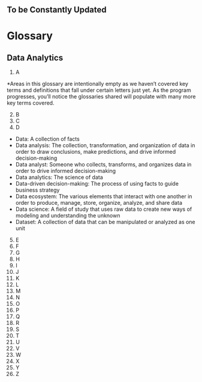 ## To be Constantly Updated

# Glossary
## Data Analytics
1. A

*Areas in this glossary are intentionally empty as we haven’t covered key terms and definitions that fall under certain letters just yet. 
As the program progresses, you’ll notice the glossaries shared will populate with many more key terms covered. 

2. B
3. C
4. D
- Data: A collection of facts
- Data analysis: The collection, transformation, and organization of data in order to draw conclusions, make predictions, and drive informed decision-making
- Data analyst: Someone who collects, transforms, and organizes data in order to drive informed decision-making
- Data analytics: The science of data
- Data-driven decision-making: The process of using facts to guide business strategy
- Data ecosystem: The various elements that interact with one another in order to produce, manage, store, organize, analyze, and share data
- Data science: A field of study that uses raw data to create new ways of modeling and understanding the unknown 
- Dataset: A collection of data that can be manipulated or analyzed as one unit 
5. E
6. F
7. G
8. H
9. I
10. J
11. K
12. L
13. M
14. N
15. O
16. P
17. Q
18. R
19. S
20. T
21. U
22. V
23. W
24. X
25. Y
26. Z
